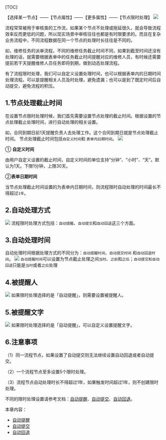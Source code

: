 [TOC]

【选择某一节点】——【节点属性】——【更多属性】——【节点限时处理】
![](http://docfiles.baibaoyun.com/FtEtw--aU32UOc6eOtQFcjGCQdAH)

流程常常被用于审核类的工作流，如果某个节点不处理或拖延很久，就会导致流程效率反而更低的问题，所以现实场景中审核往往也都是有时限要求的。而且在复杂业务流程中，不同流程数据在同一个节点的处理时长往往是不同的。

如，维修任务的派单流程，不同的维修任务截止时间不同，如果到截至时间还没有处理的话，就需要根据表单中的任务截止时间提醒对应的维修人员，有时候还需要提前若干天提醒维修人员任务即将到期，做到动态处理流程。

有了流程限时处理，我们可以自定义设置处理时间，也可以根据表单内的日期时间处理流程。可以是提醒相关人员及时处理，避免遗漏；也可以是到了既定时间后自动提交，避免流程的积压。
## 1.节点处理截止时间
在设置节点限时处理时候，我们首先需要设置节点处理的截止时间。根据设置的节点处理截止处理时间，进行自动处理的相关设置。

如，合同到期日前1天提醒负责人去处理工作。这个合同到期日就是节点处理截止时间。
节点处理截止时间包括`自定义时间`和 `表单内日期时间`。
![](http://docfiles.baibaoyun.com/Fnp_lxV4Q-3Csl8BC2U0CUVwrKI7)

① **自定义时间**

由用户自定义设置的截止时间，自定义时间的单位支持“分钟”、“小时”、“天”。默认为1天。下限1分钟，上限30天。

②**表单日期时间**

当节点处理截止时间设置的为表单内日期时间，则流程限时自动处理的时间最长不得超过`1年`。
## 2.自动处理方式
![](http://docfiles.baibaoyun.com/Flw0l1jdDDwHcuB40_LE2Ad-XbZd)
流程限时处理方式包括：`自动提醒`、`自动提交`和`自动回退`这三个方面。

## 3.自动处理时间

自动处理时间根据处理方式的不同分为：`自动提醒时间`、`自动提交时间` 和`自动回退时间`。
![](http://docfiles.baibaoyun.com/FqaqjK1vu_Tv3zxeWixnJKnR0Q-n)
`自动提醒时间`可以设置为节点截止处理之间`当时`、`之前`和`之后`；`自动提交和自动回退`只能是`当时`或者`之后`处理
## 4.被提醒人
![](http://docfiles.baibaoyun.com/FnHqYFmFomkhvMAnYLdqBK2g5oED)
如果限时处理选择的是「自动提醒」，则需要设置被提醒人。
## 5.被提醒文字
![](http://docfiles.baibaoyun.com/FrGCZa2zYgerXMOan3d8XRPaCjbp)
如果限时处理选择的是「自动提醒」，可以自定义设置提醒文字。
## 6.注意事项

（1）同一流程节点，如果设置了自动提交则无法继续设置自动回退或者自动提交。

（2）一个流程节点至多设置5个限时处理。

（3）流程节点自动处理时长不得超过1年，如果触发时间超过1年，则不创建限时处理。

不同的限时处理设置请参考文档：[自动提醒](https://doc.baibaoyun.com/doc/10313)、[自动提交](https://doc.baibaoyun.com/doc/10314)、[自动回退](https://doc.baibaoyun.com/doc/10315)。 

本章内容：

* [自动提醒](自动提醒.md)
* [自动提交](自动提交.md)
* [自动回退](自动回退.md)

